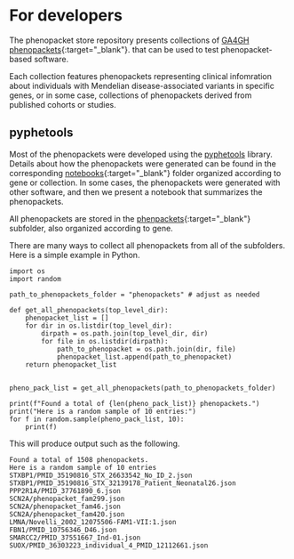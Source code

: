 # For developers

The phenopacket store repository presents collections of [GA4GH phenopackets](https://pubmed.ncbi.nlm.nih.gov/35705716){:target="_blank"}. that can be used to test phenopacket-based software.

Each collection features phenopackets representing clinical infomration about individuals with Mendelian disease-associated variants in specific genes, or in some case, collections of phenopackets derived from published cohorts or studies.

## pyphetools

Most of the phenopackets were developed using the [pyphetools](https://github.com/monarch-initiative/pyphetools) library. Details about how
the phenopackets were generated can be found in the corresponding [notebooks](https://github.com/monarch-initiative/phenopacket-store/tree/main/notebooks){:target="_blank"} folder organized according to gene or collection. In some cases, the phenopackets were generated with
other software, and then we present a notebook that summarizes the phenopackets.

All phenopackets are stored in the [phenpackets](https://github.com/monarch-initiative/phenopacket-store/tree/main/phenopackets){:target="_blank"} subfolder, also organized according to
gene.

There are many ways to collect all phenopackets from all of the subfolders. Here is a simple example in Python.


```
import os
import random

path_to_phenopackets_folder = "phenopackets" # adjust as needed

def get_all_phenopackets(top_level_dir):
    phenopacket_list = []
    for dir in os.listdir(top_level_dir):
        dirpath = os.path.join(top_level_dir, dir)
        for file in os.listdir(dirpath):
            path_to_phenopacket = os.path.join(dir, file)
            phenopacket_list.append(path_to_phenopacket)
    return phenopacket_list


pheno_pack_list = get_all_phenopackets(path_to_phenopackets_folder)

print(f"Found a total of {len(pheno_pack_list)} phenopackets.")
print("Here is a random sample of 10 entries:")
for f in random.sample(pheno_pack_list, 10):
    print(f)
```

This will produce output such as the following.

```
Found a total of 1508 phenopackets.
Here is a random sample of 10 entries
STXBP1/PMID_35190816_STX_26633542_No_ID_2.json
STXBP1/PMID_35190816_STX_32139178_Patient_Neonatal26.json
PPP2R1A/PMID_37761890_6.json
SCN2A/phenopacket_fam299.json
SCN2A/phenopacket_fam46.json
SCN2A/phenopacket_fam420.json
LMNA/Novelli_2002_12075506-FAM1-VII:1.json
FBN1/PMID_10756346_D46.json
SMARCC2/PMID_37551667_Ind-01.json
SUOX/PMID_36303223_individual_4_PMID_12112661.json
```